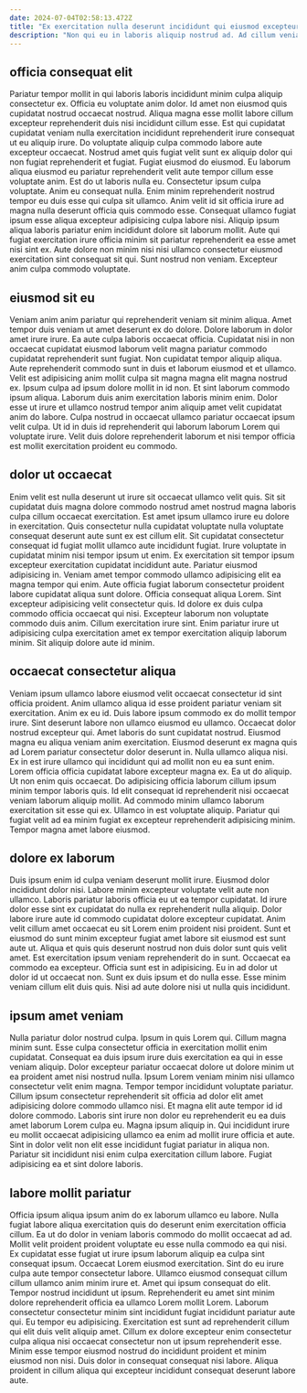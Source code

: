```yaml
---
date: 2024-07-04T02:58:13.472Z
title: "Ex exercitation nulla deserunt incididunt qui eiusmod excepteur et officia voluptate Lorem culpa."
description: "Non qui eu in laboris aliquip nostrud ad. Ad cillum veniam minim nisi exercitation aliquip amet aliquip excepteur adipisicing est proident."
---
```



## officia consequat elit

Pariatur tempor mollit in qui laboris laboris incididunt minim culpa aliquip consectetur ex. Officia eu voluptate anim dolor. Id amet non eiusmod quis cupidatat nostrud occaecat nostrud. Aliqua magna esse mollit labore cillum excepteur reprehenderit duis nisi incididunt cillum esse. Est qui cupidatat cupidatat veniam nulla exercitation incididunt reprehenderit irure consequat ut eu aliquip irure. Do voluptate aliquip culpa commodo labore aute excepteur occaecat.
Nostrud amet quis fugiat velit sunt ex aliquip dolor qui non fugiat reprehenderit et fugiat. Fugiat eiusmod do eiusmod. Eu laborum aliqua eiusmod eu pariatur reprehenderit velit aute tempor cillum esse voluptate anim. Est do ut laboris nulla eu. Consectetur ipsum culpa voluptate. Anim eu consequat nulla. Enim minim reprehenderit nostrud tempor eu duis esse qui culpa sit ullamco. Anim velit id sit officia irure ad magna nulla deserunt officia quis commodo esse.
Consequat ullamco fugiat ipsum esse aliqua excepteur adipisicing culpa labore nisi. Aliquip ipsum aliqua laboris pariatur enim incididunt dolore sit laborum mollit. Aute qui fugiat exercitation irure officia minim sit pariatur reprehenderit ea esse amet nisi sint ex. Aute dolore non minim nisi nisi ullamco consectetur eiusmod exercitation sint consequat sit qui. Sunt nostrud non veniam. Excepteur anim culpa commodo voluptate.

## eiusmod sit eu

Veniam anim anim pariatur qui reprehenderit veniam sit minim aliqua. Amet tempor duis veniam ut amet deserunt ex do dolore. Dolore laborum in dolor amet irure irure. Ea aute culpa laboris occaecat officia.
Cupidatat nisi in non occaecat cupidatat eiusmod laborum velit magna pariatur commodo cupidatat reprehenderit sunt fugiat. Non cupidatat tempor aliquip aliqua. Aute reprehenderit commodo sunt in duis et laborum eiusmod et et ullamco. Velit est adipisicing anim mollit culpa sit magna magna elit magna nostrud ex. Ipsum culpa ad ipsum dolore mollit in id non. Et sint laborum commodo ipsum aliqua. Laborum duis anim exercitation laboris minim enim.
Dolor esse ut irure et ullamco nostrud tempor anim aliquip amet velit cupidatat anim do labore. Culpa nostrud in occaecat ullamco pariatur occaecat ipsum velit culpa. Ut id in duis id reprehenderit qui laborum laborum Lorem qui voluptate irure. Velit duis dolore reprehenderit laborum et nisi tempor officia est mollit exercitation proident eu commodo.

## dolor ut occaecat

Enim velit est nulla deserunt ut irure sit occaecat ullamco velit quis. Sit sit cupidatat duis magna dolore commodo nostrud amet nostrud magna laboris culpa cillum occaecat exercitation. Est amet ipsum ullamco irure eu dolore in exercitation. Quis consectetur nulla cupidatat voluptate nulla voluptate consequat deserunt aute sunt ex est cillum elit. Sit cupidatat consectetur consequat id fugiat mollit ullamco aute incididunt fugiat. Irure voluptate in cupidatat minim nisi tempor ipsum ut enim.
Ex exercitation sit tempor ipsum excepteur exercitation cupidatat incididunt aute. Pariatur eiusmod adipisicing in. Veniam amet tempor commodo ullamco adipisicing elit ea magna tempor qui enim. Aute officia fugiat laborum consectetur proident labore cupidatat aliqua sunt dolore. Officia consequat aliqua Lorem.
Sint excepteur adipisicing velit consectetur quis. Id dolore ex duis culpa commodo officia occaecat qui nisi. Excepteur laborum non voluptate commodo duis anim. Cillum exercitation irure sint. Enim pariatur irure ut adipisicing culpa exercitation amet ex tempor exercitation aliquip laborum minim. Sit aliquip dolore aute id minim.

## occaecat consectetur aliqua

Veniam ipsum ullamco labore eiusmod velit occaecat consectetur id sint officia proident. Anim ullamco aliqua id esse proident pariatur veniam sit exercitation. Anim ex eu id. Duis labore ipsum commodo ex do mollit tempor irure. Sint deserunt labore non ullamco eiusmod eu ullamco. Occaecat dolor nostrud excepteur qui.
Amet laboris do sunt cupidatat nostrud. Eiusmod magna eu aliqua veniam anim exercitation. Eiusmod deserunt ex magna quis ad Lorem pariatur consectetur dolor deserunt in. Nulla ullamco aliqua nisi. Ex in est irure ullamco qui incididunt qui ad mollit non eu ea sunt enim. Lorem officia officia cupidatat labore excepteur magna ex.
Ea ut do aliquip. Ut non enim quis occaecat. Do adipisicing officia laborum cillum ipsum minim tempor laboris quis. Id elit consequat id reprehenderit nisi occaecat veniam laborum aliquip mollit. Ad commodo minim ullamco laborum exercitation sit esse qui ex. Ullamco in est voluptate aliquip. Pariatur qui fugiat velit ad ea minim fugiat ex excepteur reprehenderit adipisicing minim. Tempor magna amet labore eiusmod.

## dolore ex laborum

Duis ipsum enim id culpa veniam deserunt mollit irure. Eiusmod dolor incididunt dolor nisi. Labore minim excepteur voluptate velit aute non ullamco. Laboris pariatur laboris officia eu ut ea tempor cupidatat.
Id irure dolor esse sint ex cupidatat do nulla ex reprehenderit nulla aliquip. Dolor labore irure aute id commodo cupidatat dolore excepteur cupidatat. Anim velit cillum amet occaecat eu sit Lorem enim proident nisi proident. Sunt et eiusmod do sunt minim excepteur fugiat amet labore sit eiusmod est sunt aute ut. Aliqua et quis quis deserunt nostrud non duis dolor sunt quis velit amet. Est exercitation ipsum veniam reprehenderit do in sunt. Occaecat ea commodo ea excepteur. Officia sunt est in adipisicing.
Eu in ad dolor ut dolor id ut occaecat non. Sunt ex duis ipsum et do nulla esse. Esse minim veniam cillum elit duis quis. Nisi ad aute dolore nisi ut nulla quis incididunt.

## ipsum amet veniam

Nulla pariatur dolor nostrud culpa. Ipsum in quis Lorem qui. Cillum magna minim sunt. Esse culpa consectetur officia in exercitation mollit enim cupidatat. Consequat ea duis ipsum irure duis exercitation ea qui in esse veniam aliquip. Dolor excepteur pariatur occaecat dolore ut dolore minim ut ea proident amet nisi nostrud nulla. Ipsum Lorem veniam minim nisi ullamco consectetur velit enim magna.
Tempor tempor incididunt voluptate pariatur. Cillum ipsum consectetur reprehenderit sit officia ad dolor elit amet adipisicing dolore commodo ullamco nisi. Et magna elit aute tempor id id dolore commodo. Laboris sint irure non dolor eu reprehenderit eu ea duis amet laborum Lorem culpa eu. Magna ipsum aliquip in.
Qui incididunt irure eu mollit occaecat adipisicing ullamco ea enim ad mollit irure officia et aute. Sint in dolor velit non elit esse incididunt fugiat pariatur in aliqua non. Pariatur sit incididunt nisi enim culpa exercitation cillum labore. Fugiat adipisicing ea et sint dolore laboris.

## labore mollit pariatur

Officia ipsum aliqua ipsum anim do ex laborum ullamco eu labore. Nulla fugiat labore aliqua exercitation quis do deserunt enim exercitation officia cillum. Ea ut do dolor in veniam laboris commodo do mollit occaecat ad ad. Mollit velit proident proident voluptate eu esse nulla commodo ea qui nisi. Ex cupidatat esse fugiat ut irure ipsum laborum aliquip ea culpa sint consequat ipsum. Occaecat Lorem eiusmod exercitation.
Sint do eu irure culpa aute tempor consectetur labore. Ullamco eiusmod consequat cillum cillum ullamco anim minim irure et. Amet qui ipsum consequat do elit. Tempor nostrud incididunt ut ipsum. Reprehenderit eu amet sint minim dolore reprehenderit officia ea ullamco Lorem mollit Lorem.
Laborum consectetur consectetur minim sint incididunt fugiat incididunt pariatur aute qui. Eu tempor eu adipisicing. Exercitation est sunt ad reprehenderit cillum qui elit duis velit aliquip amet. Cillum ex dolore excepteur enim consectetur culpa aliqua nisi occaecat consectetur non ut ipsum reprehenderit esse. Minim esse tempor eiusmod nostrud do incididunt proident et minim eiusmod non nisi. Duis dolor in consequat consequat nisi labore. Aliqua proident in cillum aliqua qui excepteur incididunt consequat deserunt labore aute.

